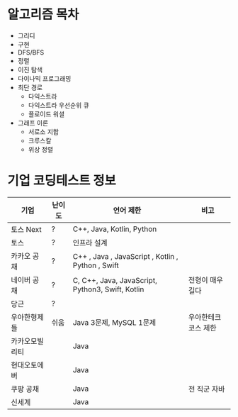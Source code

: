 # 알고리즘 목차

- 그리디
- 구현
- DFS/BFS
- 정렬
- 이진 탐색
- 다이나믹 프로그래밍
- 최단 경로
  - 다익스트라
  - 다익스트라 우선순위 큐
  - 플로이드 워셜
- 그래프 이론
  - 서로소 지합
  - 크루스칼
  - 위상 정렬

# 기업 코딩테스트 정보

| 기업           | 난이도 | 언어 제한                                         | 비고                |
| -------------- | ------ | ------------------------------------------------- | ------------------- |
| 토스 Next      | ?      | C++, Java, Kotlin, Python                         |                     |
| 토스           | ?      | 인프라 설계                                       |                     |
| 카카오 공채    | ?      | C++ , Java , JavaScript , Kotlin , Python , Swift |                     |
| 네이버 공채    | ?      | C, C++, Java, JavaScript, Python3, Swift, Kotlin  | 전형이 매우 길다    |
| 당근           | ?      |                                                   |                     |
| 우아한형제들   | 쉬움   | Java 3문제, MySQL 1문제                           | 우아한테크코스 제한 |
| 카카오모빌리티 |        | Java                                              |                     |
| 현대오토에버   |        | Java                                              |                     |
| 쿠팡 공채      |        | Java                                              | 전 직군 자바        |
| 신세계         |        | Java                                              |                     |
